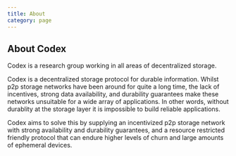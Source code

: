 ```yaml
---
title: About
category: page
---
```

## About Codex

Codex is a research group working in all areas of decentralized storage.

Codex is a decentralized storage protocol for durable information. Whilst p2p storage networks have been around for quite a long time, the lack of incentives, strong data availability, and durability guarantees make these networks unsuitable for a wide array of applications.  In other words, without durablity at the storage layer it is impossible to build reliable applications.

Codex aims to solve this by supplying an incentivized p2p storage network with strong availability and durability guarantees, and a resource restricted friendly protocol that can endure higher levels of churn and large amounts of ephemeral devices.
